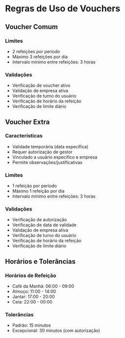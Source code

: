 # Regras de Uso de Vouchers

## Voucher Comum

### Limites
- 2 refeições por período
- Máximo 3 refeições por dia
- Intervalo mínimo entre refeições: 3 horas

### Validações
- Verificação de voucher ativo
- Validação de empresa ativa
- Verificação de turno do usuário
- Verificação de horário da refeição
- Verificação de limite diário

## Voucher Extra

### Características
- Validade temporária (data específica)
- Requer autorização de gestor
- Vinculado a usuário específico e empresa
- Permite observações/justificativas

### Limites
- 1 refeição por período
- Máximo 1 refeição por dia
- Intervalo mínimo entre refeições: 3 horas

### Validações
- Verificação de autorização
- Verificação de data de validade
- Validação de empresa ativa
- Verificação de turno do usuário
- Verificação de horário da refeição
- Verificação de limite diário

## Horários e Tolerâncias

### Horários de Refeição
- Café da Manhã: 06:00 - 09:00
- Almoço: 11:00 - 14:00
- Jantar: 17:00 - 20:00
- Ceia: 22:00 - 00:00

### Tolerâncias
- Padrão: 15 minutos
- Excepcional: 30 minutos (com autorização)